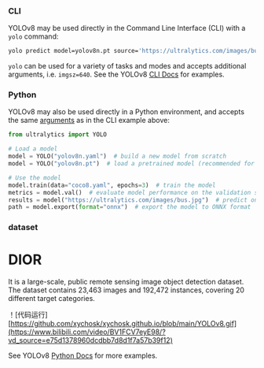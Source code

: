
### CLI

YOLOv8 may be used directly in the Command Line Interface (CLI) with a `yolo` command:

```bash
yolo predict model=yolov8n.pt source='https://ultralytics.com/images/bus.jpg'
```

`yolo` can be used for a variety of tasks and modes and accepts additional arguments, i.e. `imgsz=640`. See the YOLOv8 [CLI Docs](https://docs.ultralytics.com/usage/cli) for examples.

### Python

YOLOv8 may also be used directly in a Python environment, and accepts the same [arguments](https://docs.ultralytics.com/usage/cfg/) as in the CLI example above:

```python
from ultralytics import YOLO

# Load a model
model = YOLO("yolov8n.yaml")  # build a new model from scratch
model = YOLO("yolov8n.pt")  # load a pretrained model (recommended for training)

# Use the model
model.train(data="coco8.yaml", epochs=3)  # train the model
metrics = model.val()  # evaluate model performance on the validation set
results = model("https://ultralytics.com/images/bus.jpg")  # predict on an image
path = model.export(format="onnx")  # export the model to ONNX format
```
### dataset

# DIOR
It is a large-scale, public remote sensing image object detection dataset. The dataset contains 23,463 images and 192,472 instances, covering 20 different target categories.

！[代码运行][https://github.com/xychosk/xychosk.github.io/blob/main/YOLOv8.gif](https://www.bilibili.com/video/BV1FCV7eyE98/?vd_source=e75d1378960dcdbb7d8d1f7a57b39f12)

See YOLOv8 [Python Docs](https://docs.ultralytics.com/usage/python) for more examples.

</details>

